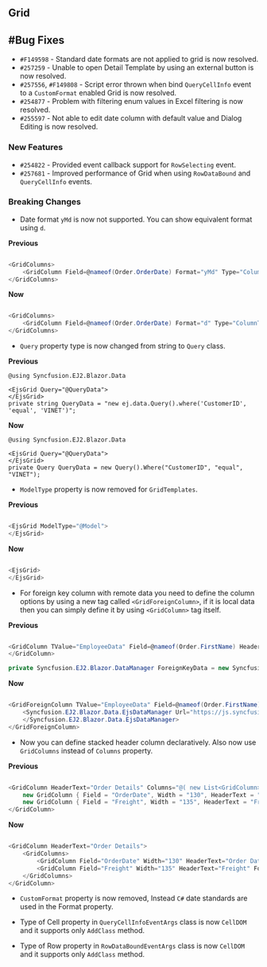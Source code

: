 ## Grid

## #Bug Fixes

- `#F149598` - Standard date formats are not applied to grid is now resolved.
- `#257259` - Unable to open Detail Template by using an external button is now resolved.
- `#257556`, `#F149808` - Script error thrown when bind `QueryCellInfo` event to a `CustomFormat` enabled Grid is now resolved.
- `#254877` - Problem with filtering enum values in Excel filtering is now resolved.
- `#255597` - Not able to edit date column with default value and Dialog Editing is now resolved.

### New Features

- `#254822` - Provided event callback support for `RowSelecting` event.
- `#257681` - Improved performance of Grid when using `RowDataBound` and `QueryCellInfo` events.

### Breaking Changes

- Date format `yMd` is now not supported. You can show equivalent format using `d`.

**Previous**

```csharp

<GridColumns>
    <GridColumn Field=@nameof(Order.OrderDate) Format="yMd" Type="ColumnType.Date"></GridColumn>
</GridColumns>

```

**Now**

```csharp

<GridColumns>
    <GridColumn Field=@nameof(Order.OrderDate) Format="d" Type="ColumnType.Date"></GridColumn>
</GridColumns>

```

- `Query` property type is now changed from string to `Query` class.

**Previous**

```cshtml
@using Syncfusion.EJ2.Blazor.Data

<EjsGrid Query="@QueryData">
</EjsGrid>
private string QueryData = "new ej.data.Query().where('CustomerID', 'equal', 'VINET')";

```

**Now**

```cshtml
@using Syncfusion.EJ2.Blazor.Data

<EjsGrid Query="@QueryData">
</EjsGrid>
private Query QueryData = new Query().Where("CustomerID", "equal", "VINET");

```

- `ModelType` property is now removed for `GridTemplates`.

**Previous**

```csharp

<EjsGrid ModelType="@Model">
</EjsGrid>

```

**Now**

```csharp

<EjsGrid>
</EjsGrid>

```

- For foreign key column with remote data you need to define the column options by using a new tag called `<GridForeignColumn>`, if it is local data then you can simply define it by using `<GridColumn>` tag itself.

**Previous**

```csharp

<GridColumn TValue="EmployeeData" Field=@nameof(Order.FirstName) HeaderText="Employee Name" ForeignKeyField="CustomerID" ForeignKeyValue="CompanyName" DataSource="@ForeignData" Width="150">
</GridColumn>

private Syncfusion.EJ2.Blazor.DataManager ForeignKeyData = new Syncfusion.EJ2.Blazor.DataManager ( Uri = "https://js.syncfusion.com/demos/ejServices/Wcf/Northwind.svc/Customers", CrossDomain = true,  Adaptor = Adaptors.ODataAdaptor );

```

**Now**

```csharp

<GridForeignColumn TValue="EmployeeData" Field=@nameof(Order.FirstName) HeaderText="Employee Name" ForeignKeyField="CustomerID" ForeignKeyValue="CompanyName" Width="150">
    <Syncfusion.EJ2.Blazor.Data.EjsDataManager Url="https://js.syncfusion.com/demos/ejServices/Wcf/Northwind.svc/Customers"  CrossDomain="true" Adaptor="Adaptors.ODataAdaptor">
    </Syncfusion.EJ2.Blazor.Data.EjsDataManager>
</GridForeignColumn>

```

- Now you can define stacked header column declaratively. Also now use `GridColumns` instead of `Columns` property.

**Previous**

```csharp

<GridColumn HeaderText="Order Details" Columns="@( new List<GridColumn>() { 
    new GridColumn { Field = "OrderDate", Width = "130", HeaderText = "Order Date", Format="yMd", TextAlign= TextAlign.Right, MinWidth="10"  },
    new GridColumn { Field = "Freight", Width = "135", HeaderText = "Freight", Format="C2",  TextAlign= TextAlign.Right,  MinWidth="10"  } } )">
</GridColumn>

```

**Now**

```csharp

<GridColumn HeaderText="Order Details">
    <GridColumns>
        <GridColumn Field="OrderDate" Width="130" HeaderText="Order Date" Format="d" TextAlign="TextAlign.Right" MinWidth="10"></GridColumn>
        <GridColumn Field="Freight" Width="135" HeaderText="Freight" Format="C2" TextAlign="TextAlign.Right" MinWidth="10"></GridColumn>
    </GridColumns>
</GridColumn>

```

- `CustomFormat` property is now removed, Instead `C#` date standards are used in the Format property.

- Type of Cell property in `QueryCellInfoEventArgs` class is now `CellDOM` and it supports only `AddClass` method.

- Type of Row property in `RowDataBoundEventArgs` class is now `CellDOM` and it supports only `AddClass` method.

